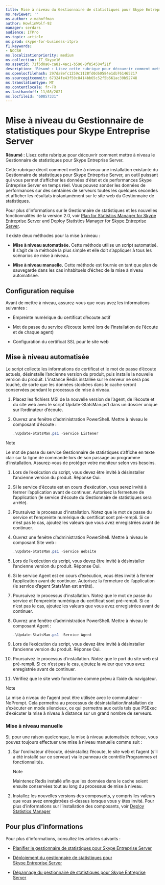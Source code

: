 ```yaml
---
title: Mise à niveau du Gestionnaire de statistiques pour Skype Entreprise Server
ms.reviewer: ''
ms.author: v-mahoffman
author: HowlinWolf-92
manager: serdars
audience: ITPro
ms.topic: article
ms.prod: skype-for-business-itpro
f1.keywords:
- NOCSH
ms.localizationpriority: medium
ms.collection: IT_Skype16
ms.assetid: 71f5d0a0-ca81-4ac1-b590-8f854504f21f
description: 'Résumé : Lisez cette rubrique pour découvrir comment mettre à niveau le Gestionnaire de statistiques pour Skype Entreprise Server.'
ms.openlocfilehash: 297da8efc1259c1128fd0d60584e1db761465217
ms.sourcegitcommit: 67324fe43f50c8414bb65c52f5b561ac30b52748
ms.translationtype: MT
ms.contentlocale: fr-FR
ms.lasthandoff: 11/08/2021
ms.locfileid: "60857331"
---
```

# <a name="upgrade-statistics-manager-for-skype-for-business-server"></a>Mise à niveau du Gestionnaire de statistiques pour Skype Entreprise Server
 
**Résumé :** Lisez cette rubrique pour découvrir comment mettre à niveau le Gestionnaire de statistiques pour Skype Entreprise Server.
  
Cette rubrique décrit comment mettre à niveau une installation existante du Gestionnaire de statistiques pour Skype Entreprise Server, un outil puissant qui vous permet d’afficher les données d’état et de performances Skype Entreprise Server en temps réel. Vous pouvez sonder les données de performances sur des centaines de serveurs toutes les quelques secondes et afficher les résultats instantanément sur le site web du Gestionnaire de statistiques. 
  
Pour plus d’informations sur le Gestionnaire de statistiques et les nouvelles fonctionnalités de la version 2.0, voir [Plan for Statistics Manager for Skype Entreprise Server](plan.md) and Deploy Statistics Manager for [Skype Entreprise Server](deploy.md).
  
Il existe deux méthodes pour la mise à niveau :
  
- **Mise à niveau automatisée.** Cette méthode utilise un script automatisé. Il s’agit de la méthode la plus simple et elle doit s’appliquer à tous les scénarios de mise à niveau.
    
- **Mise à niveau manuelle.** Cette méthode est fournie en tant que plan de sauvegarde dans les cas inhabituels d’échec de la mise à niveau automatisée.
    
## <a name="prerequisites"></a>Configuration requise

Avant de mettre à niveau, assurez-vous que vous avez les informations suivantes :
  
- Empreinte numérique du certificat d’écoute actif
    
- Mot de passe du service d’écoute (entré lors de l’installation de l’écoute et de chaque agent)
    
- Configuration du certificat SSL pour le site web
    
## <a name="automated-upgrade"></a>Mise à niveau automatisée

Le script collecte les informations de certificat et le mot de passe d’écoute actuels, désinstalle l’ancienne version du produit, puis installe la nouvelle version du produit. L’instance Redis installée sur le serveur ne sera pas touché, de sorte que les données stockées dans le cache seront conservées pendant le processus de mise à niveau.
  
1. Placez les fichiers MSI de la nouvelle version de l’agent, de l’écoute et du site web avec le script Update-StatsMan.ps1 dans un dossier unique sur l’ordinateur d’écoute.
    
2. Ouvrez une fenêtre d’administration PowerShell. Mettre à niveau le composant d’écoute :
    
   ```PowerShell
   .\Update-StatsMan.ps1 -Service Listener
   ```

> [!NOTE]
> Le mot de passe du service Gestionnaire de statistiques s’affiche en texte clair sur la ligne de commande lors de son passage au programme d’installation. Assurez-vous de protéger votre moniteur selon vos besoins. 
  
1. Lors de l’exécution du script, vous devez être invité à désinstaller l’ancienne version du produit. Réponse Oui.
    
2. Si le service d’écoute est en cours d’exécution, vous serez invité à fermer l’application avant de continuer. Autorisez la fermeture de l’application (le service d’écoute du Gestionnaire de statistiques sera arrêté).
    
3. Poursuivez le processus d’installation. Notez que le mot de passe du service et l’empreinte numérique du certificat sont pré-rempli. Si ce n’est pas le cas, ajoutez les valeurs que vous avez enregistrées avant de continuer.
    
4. Ouvrez une fenêtre d’administration PowerShell. Mettre à niveau le composant Site web :
    
   ```PowerShell
   .\Update-StatsMan.ps1 -Service Website
   ```

5. Lors de l’exécution du script, vous devez être invité à désinstaller l’ancienne version du produit. Réponse Oui.
    
6. Si le service Agent est en cours d’exécution, vous êtes invité à fermer l’application avant de continuer. Autorisez la fermeture de l’application (le service d’agent StatsMan est arrêté).
    
7. Poursuivez le processus d’installation. Notez que le mot de passe du service et l’empreinte numérique du certificat sont pré-rempli. Si ce n’est pas le cas, ajoutez les valeurs que vous avez enregistrées avant de continuer.
    
8. Ouvrez une fenêtre d’administration PowerShell. Mettre à niveau le composant Agent :
    
   ```PowerShell
   .\Update-StatsMan.ps1 -Service Agent
   ```

9. Lors de l’exécution du script, vous devez être invité à désinstaller l’ancienne version du produit. Réponse Oui.
    
10. Poursuivez le processus d’installation. Notez que le port du site web est pré-rempli. Si ce n’est pas le cas, ajoutez la valeur que vous avez enregistrée avant de continuer.
    
11. Vérifiez que le site web fonctionne comme prévu à l’aide du navigateur.
    
> [!NOTE]
> La mise à niveau de l’agent peut être utilisée avec le commutateur -NoPrompt. Cela permettra au processus de désinstallation/installation de s’exécuter en mode silencieux, ce qui permettra aux outils tels que PSExec d’exécuter la mise à niveau à distance sur un grand nombre de serveurs. 
  
### <a name="manual-upgrade"></a>Mise à niveau manuelle

Si, pour une raison quelconque, la mise à niveau automatisée échoue, vous pouvez toujours effectuer une mise à niveau manuelle comme suit :
  
1. Sur l’ordinateur d’écoute, désinstallez l’écoute, le site web et l’agent (s’il a été installé sur ce serveur) via le panneau de contrôle Programmes et fonctionnalités. 
    
    > [!NOTE]
    >  Maintenez Redis installé afin que les données dans le cache soient ensuite conservées tout au long du processus de mise à niveau.
  
2. Installez les nouvelles versions des composants, y compris les valeurs que vous avez enregistrées ci-dessus lorsque vous y êtes invité. Pour plus d’informations sur l’installation des composants, voir [Deploy Statistics Manager](deploy.md#BKMK_Deploy)

    
## <a name="for-more-information"></a>Pour plus d'informations
<a name="BKMK_Fixed"> </a>

Pour plus d'informations, consultez les articles suivants :
  
- [Planifier le gestionnaire de statistiques pour Skype Entreprise Server](plan.md)
    
- [Déploiement du gestionnaire de statistiques pour Skype Entreprise Server](deploy.md)
    
- [Dépannage du gestionnaire de statistiques pour Skype Entreprise Server](troubleshoot.md)
